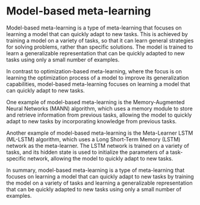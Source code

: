 # Model-based meta-learning

Model-based meta-learning is a type of meta-learning that focuses on learning a model that can quickly adapt to new tasks. This is achieved by training a model on a variety of tasks, so that it can learn general strategies for solving problems, rather than specific solutions. The model is trained to learn a generalizable representation that can be quickly adapted to new tasks using only a small number of examples.

In contrast to optimization-based meta-learning, where the focus is on learning the optimization process of a model to improve its generalization capabilities, model-based meta-learning focuses on learning a model that can quickly adapt to new tasks.

One example of model-based meta-learning is the Memory-Augmented Neural Networks (MANN) algorithm, which uses a memory module to store and retrieve information from previous tasks, allowing the model to quickly adapt to new tasks by incorporating knowledge from previous tasks.

Another example of model-based meta-learning is the Meta-Learner LSTM (ML-LSTM) algorithm, which uses a Long Short-Term Memory (LSTM) network as the meta-learner. The LSTM network is trained on a variety of tasks, and its hidden state is used to initialize the parameters of a task-specific network, allowing the model to quickly adapt to new tasks.

In summary, model-based meta-learning is a type of meta-learning that focuses on learning a model that can quickly adapt to new tasks by training the model on a variety of tasks and learning a generalizable representation that can be quickly adapted to new tasks using only a small number of examples.